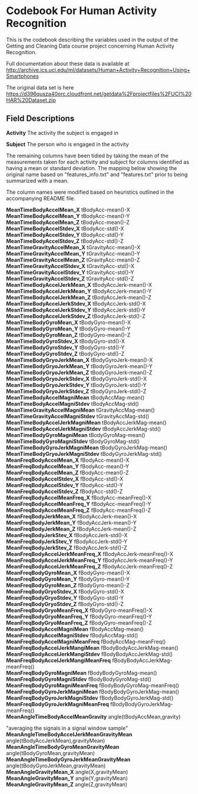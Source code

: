 Codebook For Human Activity Recognition
=======================================

This is the codebook describing the variables used in the output of the Getting
and Cleaning Data course project concerning Human Activity Recognition.

Full documentation about these data is available at
http://archive.ics.uci.edu/ml/datasets/Human+Activity+Recognition+Using+Smartphones 

The original data set is here
https://d396qusza40orc.cloudfront.net/getdata%2Fprojectfiles%2FUCI%20HAR%20Dataset.zip

Field Descriptions
------------------

**Activity**
The activity the subject is engaged in

**Subject**
The person who is engaged in the activity

The remaining columns have been tidied by taking the mean of the measurements taken for each activity and subject for columns identified as having a mean or standard deviation. The mapping below showing the original name based on "features_info.txt" and "features.txt" prior to being summarized with a mean.

The column names were modified based on heuristics outlined in the accompanying README file.

**MeanTimeBodyAccelMean_X**                    tBodyAcc-mean()-X  
**MeanTimeBodyAccelMean_Y**                    tBodyAcc-mean()-Y  
**MeanTimeBodyAccelMean_Z**                    tBodyAcc-mean()-Z  
**MeanTimeBodyAccelStdev_X**                     tBodyAcc-std()-X  
**MeanTimeBodyAccelStdev_Y**                     tBodyAcc-std()-Y  
**MeanTimeBodyAccelStdev_Z**                     tBodyAcc-std()-Z  
**MeanTimeGravityAccelMean_X**                 tGravityAcc-mean()-X  
**MeanTimeGravityAccelMean_Y**                 tGravityAcc-mean()-Y  
**MeanTimeGravityAccelMean_Z**                 tGravityAcc-mean()-Z  
**MeanTimeGravityAccelStdev_X**                  tGravityAcc-std()-X  
**MeanTimeGravityAccelStdev_Y**                  tGravityAcc-std()-Y  
**MeanTimeGravityAccelStdev_Z**                  tGravityAcc-std()-Z  
**MeanTimeBodyAccelJerkMean_X**                tBodyAccJerk-mean()-X  
**MeanTimeBodyAccelJerkMean_Y**                tBodyAccJerk-mean()-Y  
**MeanTimeBodyAccelJerkMean_Z**                tBodyAccJerk-mean()-Z  
**MeanTimeBodyAccelJerkStdev_X**                 tBodyAccJerk-std()-X  
**MeanTimeBodyAccelJerkStdev_Y**                 tBodyAccJerk-std()-Y  
**MeanTimeBodyAccelJerkStdev_Z**                 tBodyAccJerk-std()-Z  
**MeanTimeBodyGyroMean_X**                   tBodyGyro-mean()-X  
**MeanTimeBodyGyroMean_Y**                   tBodyGyro-mean()-Y  
**MeanTimeBodyGyroMean_Z**                   tBodyGyro-mean()-Z  
**MeanTimeBodyGyroStdev_X**                    tBodyGyro-std()-X  
**MeanTimeBodyGyroStdev_Y**                    tBodyGyro-std()-Y  
**MeanTimeBodyGyroStdev_Z**                    tBodyGyro-std()-Z  
**MeanTimeBodyGryoJerkMean_X**               tBodyGyroJerk-mean()-X  
**MeanTimeBodyGryoJerkMean_Y**               tBodyGyroJerk-mean()-Y  
**MeanTimeBodyGryoJerkMean_Z**               tBodyGyroJerk-mean()-Z  
**MeanTimeBodyGryoJerkStdev_X**                tBodyGyroJerk-std()-X  
**MeanTimeBodyGryoJerkStdev_Y**                tBodyGyroJerk-std()-Y  
**MeanTimeBodyGryoJerkStdev_Z**                tBodyGyroJerk-std()-Z  
**MeanTimeBodyAccelMagniMean**                   tBodyAccMag-mean()  
**MeanTimeBodyAccelMagniStdev**                    tBodyAccMag-std()  
**MeanTimeGravityAccelMagniMean**                tGravityAccMag-mean()  
**MeanTimeGravityAccelMagniStdev**                 tGravityAccMag-std()  
**MeanTimeBodyAccelJerkMagniMean**               tBodyAccJerkMag-mean()  
**MeanTimeBodyAccelJerkMagniStdev**                tBodyAccJerkMag-std()  
**MeanTimeBodyGyroMagniMean**                  tBodyGyroMag-mean()  
**MeanTimeBodyGyroMagniStdev**                   tBodyGyroMag-std()  
**MeanTimeBodyGyroJerkMagniMean**              tBodyGyroJerkMag-mean()  
**MeanTimeBodyGryoJerkMagniStdev**               tBodyGyroJerkMag-std()  
**MeanFreqBodyAccelMean_X**                    fBodyAcc-mean()-X  
**MeanFreqBodyAccelMean_Y**                    fBodyAcc-mean()-Y  
**MeanFreqBodyAccelMean_Z**                    fBodyAcc-mean()-Z  
**MeanFreqBodyAccelStdev_X**                     fBodyAcc-std()-X  
**MeanFreqBodyAccelStdev_Y**                     fBodyAcc-std()-Y  
**MeanFreqBodyAccelStdev_Z**                     fBodyAcc-std()-Z  
**MeanFreqBodyAccelMeanFreq_X**                fBodyAcc-meanFreq()-X  
**MeanFreqBodyAccelMeanFreq_Y**                fBodyAcc-meanFreq()-Y  
**MeanFreqBodyAccelMeanFreq_Z**                fBodyAcc-meanFreq()-Z  
**MeanFreqBodyJerkMean_X**                fBodyAccJerk-mean()-X  
**MeanFreqBodyJerkMean_Y**                fBodyAccJerk-mean()-Y  
**MeanFreqBodyJerkMean_Z**                fBodyAccJerk-mean()-Z  
**MeanFreqBodyJerkStev_X**                 fBodyAccJerk-std()-X  
**MeanFreqBodyJerkStev_Y**                 fBodyAccJerk-std()-Y  
**MeanFreqBodyJerkStev_Z**                 fBodyAccJerk-std()-Z  
**MeanFreqBodyAccelJerkMeanFreq_X**            fBodyAccJerk-meanFreq()-X  
**MeanFreqBodyAccelJerkMeanFreq_Y**            fBodyAccJerk-meanFreq()-Y  
**MeanFreqBodyAccelJerkMeanFreq_Z**            fBodyAccJerk-meanFreq()-Z  
**MeanFreqBodyGyroMean_X**                   fBodyGyro-mean()-X  
**MeanFreqBodyGyroMean_Y**                   fBodyGyro-mean()-Y  
**MeanFreqBodyGyroMean_Z**                   fBodyGyro-mean()-Z  
**MeanFreqBodyGryoStdev_X**                    fBodyGyro-std()-X  
**MeanFreqBodyGryoStdev_Y**                    fBodyGyro-std()-Y  
**MeanFreqBodyGryoStdev_Z**                    fBodyGyro-std()-Z  
**MeanFreqBodyGryoMeanFreq_X**               fBodyGyro-meanFreq()-X  
**MeanFreqBodyGryoMeanFreq_Y**               fBodyGyro-meanFreq()-Y  
**MeanFreqBodyGryoMeanFreq_Z**               fBodyGyro-meanFreq()-Z  
**MeanFreqBodyAccelMagniMean**                   fBodyAccMag-mean()  
**MeanFreqBodyAccelMagniStdev**                    fBodyAccMag-std()  
**MeanFreqBodyAccelMagniMeanFreq**               fBodyAccMag-meanFreq()  
**MeanFreqBodyAccelJerkMangiMean**           fBodyBodyAccJerkMag-mean()  
**MeanFreqBodyAccelJerkMangiStdev**            fBodyBodyAccJerkMag-std()  
**MeanFreqBodyAccelJerkMangiMeanFreq**       fBodyBodyAccJerkMag-meanFreq()  
**MeanFreqBodyGyroMagniMean**              fBodyBodyGyroMag-mean()  
**MeanFreqBodyGyroMagniStdev**               fBodyBodyGyroMag-std()  
**MeanFreqBodyGyroMagniMeanFreq**          fBodyBodyGyroMag-meanFreq()  
**MeanFreqBodyGyroJerkMagniMean**          fBodyBodyGyroJerkMag-mean()  
**MeanFreqBodyGyroJerkMagniStdev**           fBodyBodyGyroJerkMag-std()  
**MeanFreqBodyGyroJerkMagniMeanFreq**      fBodyBodyGyroJerkMag-meanFreq()  
**MeanAngleTimeBodyAccelMeanGravity**          angle(tBodyAccMean,gravity)  

"averaging the signals in a signal window sample"
**MeanAngleTimeBodyAccelJerkMeanGravityMean** angle(tBodyAccJerkMean),gravityMean)  
**MeanAngleTimeBodyGyroMeanGravityMean**     angle(tBodyGyroMean,gravityMean)  
**MeanAngleTimeBodyGyroJerkMeanGravityMean** angle(tBodyGyroJerkMean,gravityMean)  
**MeanAngleGravityMean_X**                 angle(X,gravityMean)  
**MeanAngleGravityMean_Y**                 angle(Y,gravityMean)  
**MeanAngleGravityMean_Z**                 angle(Z,gravityMean)  

